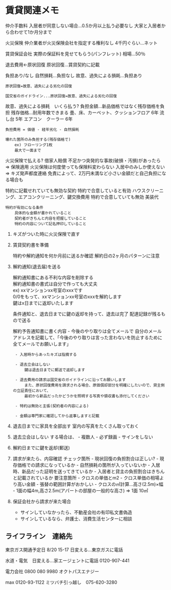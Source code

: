 # 賃貸関連メモ

仲介手数料
    入居者が同意しない場合...0.5か月以上払う必要なし
    大家と入居者から合わせて1か月分まで

火災保険
    仲介業者が火災保険会社を指定する権利なし
    4千円ぐらい...ネット

賃貸保証会社
    実際の保証料を見せてもらう(パンフレット)
    相場...50％

<!--  -->
<!--  -->
<!--  -->
<!--  -->
<!--  -->
<!--  -->
<!--  -->
<!--  -->
<!--  -->
<!--  -->
<!--  -->
<!--  -->
<!--  -->
<!--  -->
<!--  -->
<!--  -->
<!--  -->
退去費用<-原状回復
    原状回復...賃貸契約に記載

負担あり/なし
    自然損耗...負担なし
    故意、過失による損耗...負担あり

    原状回復=故意、過失による劣化の回復

    国交省のガイドライン...原状回復=故意、過失による劣化の回復

故意、過失による損耗　いくら払う?
    負担金額...新品価格ではなく残存価格を負担
    残存価格...耐用年数できまる
        畳、床、カーペット、クッションフロア 6年
        流し台 5年
        エアコン　クーラー 6年

    負担費用 = 価値 - 経年劣化 - 自然損耗

    壊れた箇所のみ負担する(残存価格で)
        ex) フローリング1枚
        最大で一面まで

火災保険で払える?
    借家人賠償
        不足かつ突発的な事故(破損・汚損)があったら　=> 保険適用
    火災保険は何度使っても保険料変わらない
    入居中のみしか使えない => キズ発声都度連絡
    免責によって、2万円未満など小さい金額だと自己負担になる場合も

特約に記載せれていても無効な契約
    特約で合意していると有効
        ハウスクリーニング、エアコンクリーニング、鍵交換費用
    特約で合意していても無効
        美装代

    特約が有効になる条件
        具体的な金額が書かれていること
        契約者がきちんと内容を把握していること
        特約の内容について記名押印していること

1. キズがついた時に火災保険で直す
2. 賃貸契約書を準備

    特約や解約通知を何か月前に送るか確認
    解約日の2ヶ月のパターンに注意

3. 解約通知(退去届)を送る

    解約通知書にある不利な内容を削除する　<br>
    解約通知書の書式は自分で作っても大丈夫<br>
    ex) xxマンションxx号室のxxxです<br>
        0/0をもって、xxマンションxx号室のxxxを解約します<br>
        鍵はx日までに返却いたします<br>

    条件通知と、退去日までに鍵の返却を持って、退去は完了
    配達記録が残るもので送る

    解約予告通知書に書く内容
        - 今後のやり取りは全てメールで
            自分のメールアドレスを記載して、「今後のやり取りは言った言わないを防止するために全てメールでお願いします」

        - 入居時からあったキズは指摘する

        - 退去立会はしない
            鍵は退去日までに郵送で返却します

        - 退去費用の請求は国交省のガイドラインに沿ってお願いします
            また、原状回復費用を請求される場合、原価償却部分を明確にしたいので、貸主側の立証責任において、
            最初から新品だったかどうかを照明する写真や領収書も添付してください

        - 特約は無効と主張(契約者の内容による)

        - 金額は専門家に確認してから返事しますと記載

4. 退去日までに家具を全部出す
    室内の写真をたくさん取っておく

5. 退去立会はしない
    する場合は、
        - 複数人
        - 必ず録画
        - サインをしない

6. 解約日までに鍵を返却(郵送)
7. 請求が来たら、内容確認
    チェック箇所
       - 現状回復の負担割合は正しい?
           - 現存価格での請求になっているか
           - 自然損耗の箇所が入っていないか
           - 入居時、新品だった証明を送ってきているか
           - 入居者と貸主の負担割合はきちんと記載されているか
    要注意箇所
        - クロスの単価とm2
          - クロス単価の相場より高い金額
          - 張替の範囲計算がおかしい
          - クロスの㎡計算...高さ(2.5m)×幅
            - 1面の幅4m,高さ2.5m(アパートの部屋の一般的な高さ) => 1面 10㎡
8. 保証会社から請求が来た場合
   - サインしていなかったら、不動産会社の有印私文書偽造
   - サインしているなら、弁護士、消費生活センターに相談

## ライフライン　連絡先

東京ガス開通予定日
    8/20 15-17
    日変える...東京ガスに電話

水道・電気　日変える...家エージェントに電話
    0120-907-441

電力会社
0800 080 9980 オクトパスエナジー

max 0120-93-1122
ミツバチ引っ越し　075-620-3280
